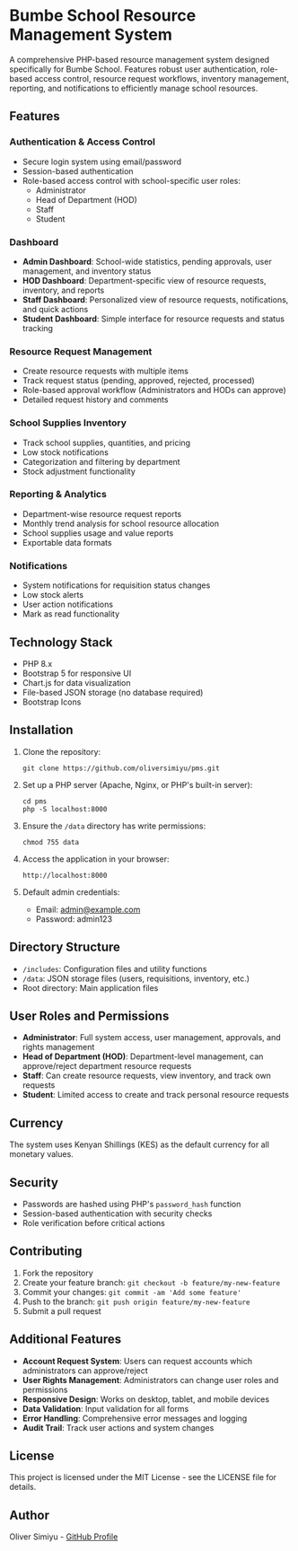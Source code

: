 # Bumbe School Resource Management System

A comprehensive PHP-based resource management system designed specifically for Bumbe School. Features robust user authentication, role-based access control, resource request workflows, inventory management, reporting, and notifications to efficiently manage school resources.

## Features

### Authentication & Access Control
- Secure login system using email/password
- Session-based authentication
- Role-based access control with school-specific user roles:
  - Administrator
  - Head of Department (HOD)
  - Staff
  - Student

### Dashboard
- **Admin Dashboard**: School-wide statistics, pending approvals, user management, and inventory status
- **HOD Dashboard**: Department-specific view of resource requests, inventory, and reports
- **Staff Dashboard**: Personalized view of resource requests, notifications, and quick actions
- **Student Dashboard**: Simple interface for resource requests and status tracking

### Resource Request Management
- Create resource requests with multiple items
- Track request status (pending, approved, rejected, processed)
- Role-based approval workflow (Administrators and HODs can approve)
- Detailed request history and comments

### School Supplies Inventory
- Track school supplies, quantities, and pricing
- Low stock notifications
- Categorization and filtering by department
- Stock adjustment functionality

### Reporting & Analytics
- Department-wise resource request reports
- Monthly trend analysis for school resource allocation
- School supplies usage and value reports
- Exportable data formats

### Notifications
- System notifications for requisition status changes
- Low stock alerts
- User action notifications
- Mark as read functionality

## Technology Stack

- PHP 8.x
- Bootstrap 5 for responsive UI
- Chart.js for data visualization
- File-based JSON storage (no database required)
- Bootstrap Icons

## Installation

1. Clone the repository:
   ```
   git clone https://github.com/oliversimiyu/pms.git
   ```

2. Set up a PHP server (Apache, Nginx, or PHP's built-in server):
   ```
   cd pms
   php -S localhost:8000
   ```

3. Ensure the `/data` directory has write permissions:
   ```
   chmod 755 data
   ```

4. Access the application in your browser:
   ```
   http://localhost:8000
   ```

5. Default admin credentials:
   - Email: admin@example.com
   - Password: admin123

## Directory Structure

- `/includes`: Configuration files and utility functions
- `/data`: JSON storage files (users, requisitions, inventory, etc.)
- Root directory: Main application files

## User Roles and Permissions

- **Administrator**: Full system access, user management, approvals, and rights management
- **Head of Department (HOD)**: Department-level management, can approve/reject department resource requests
- **Staff**: Can create resource requests, view inventory, and track own requests
- **Student**: Limited access to create and track personal resource requests

## Currency

The system uses Kenyan Shillings (KES) as the default currency for all monetary values.

## Security

- Passwords are hashed using PHP's `password_hash` function
- Session-based authentication with security checks
- Role verification before critical actions

## Contributing

1. Fork the repository
2. Create your feature branch: `git checkout -b feature/my-new-feature`
3. Commit your changes: `git commit -am 'Add some feature'`
4. Push to the branch: `git push origin feature/my-new-feature`
5. Submit a pull request

## Additional Features

- **Account Request System**: Users can request accounts which administrators can approve/reject
- **User Rights Management**: Administrators can change user roles and permissions
- **Responsive Design**: Works on desktop, tablet, and mobile devices
- **Data Validation**: Input validation for all forms
- **Error Handling**: Comprehensive error messages and logging
- **Audit Trail**: Track user actions and system changes

## License

This project is licensed under the MIT License - see the LICENSE file for details.

## Author

Oliver Simiyu - [GitHub Profile](https://github.com/oliversimiyu)
